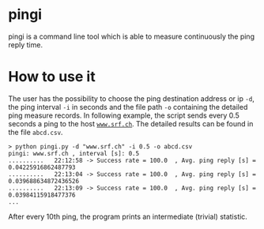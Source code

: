 # pingi
pingi is a command line tool which is able to measure continuously the ping reply time.

# How to use it

The user has the possibility to choose the ping destination address or ip <code>-d</code>, the ping 
interval <code>-i</code> in seconds and the file path <code>-o</code> containing the detailed ping 
measure records. In following example, the script sends every 0.5 seconds a ping to the host <code>www.srf.ch</code>. 
The detailed results can be found in the file <code>abcd.csv</code>.

```
> python pingi.py -d "www.srf.ch" -i 0.5 -o abcd.csv
pingi: www.srf.ch , interval [s]: 0.5
..........   22:12:58 -> Success rate = 100.0  , Avg. ping reply [s] = 0.04225916862487793
..........   22:13:04 -> Success rate = 100.0  , Avg. ping reply [s] = 0.039688634872436526
..........   22:13:09 -> Success rate = 100.0  , Avg. ping reply [s] = 0.03984115918477376
...
```
After every 10th ping, the program prints an intermediate (trivial) statistic.
